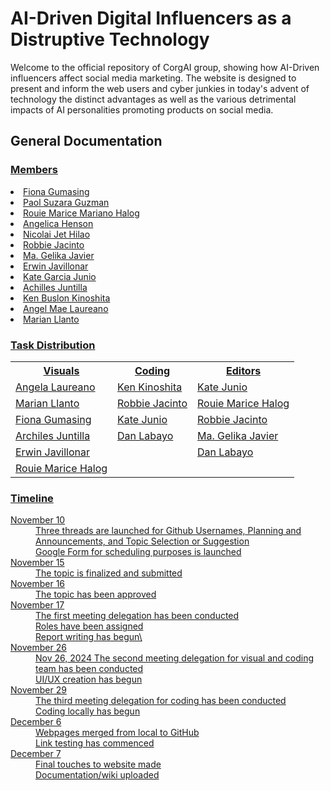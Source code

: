 <h1>AI-Driven Digital Influencers as a Distruptive Technology </h1
<dl>Welcome to the official repository of CorgAI group, showing how AI-Driven influencers affect social media marketing.
The website is designed to present and inform the web users and cyber junkies in today's advent of technology the distinct advantages
as well as the various detrimental impacts of AI personalities promoting products on social media. 


</dl>



<h2>General Documentation</h2>
<h3><u>Members</h3>
<li>Fiona Gumasing </li>
<li>Paol Suzara Guzman</li>
<li>Rouie Marice Mariano Halog</li>
<li>Angelica Henson</li>
<li>Nicolai Jet Hilao</li>
<li>Robbie Jacinto</li>
<li>Ma. Gelika Javier</li>
<li>Erwin Javillonar</li>
<li>Kate Garcia Junio</li>
<li>Achilles Juntilla</li>
<li>Ken Buslon Kinoshita</li>
<li>Angel Mae Laureano</li>
<li>Marian Llanto</li>




<h3>Task Distribution</h3>
<table>
  <tr>
    <th>Visuals</th>
    <th>Coding</th>
    <th>Editors</th>
  </tr>
  <tr>
    <td>Angela Laureano</td>
    <td>Ken Kinoshita</td>
    <td>Kate Junio</td>
  </tr>
  <tr>
    <td>Marian Llanto</td>
    <td>Robbie Jacinto</td>
    <td>Rouie Marice Halog</td>
  </tr>
  <tr>
    <td>Fiona Gumasing</td>
    <td>Kate Junio</td>
    <td>Robbie Jacinto</td>
  </tr>
  <tr>
    <td>Archiles Juntilla</td>
    <td>Dan Labayo</td>
    <td>Ma. Gelika Javier</td>
  </tr>
  <tr>
    <td>Erwin Javillonar</td>
    <td></td>
    <td>Dan Labayo</td>
  </tr>
  <tr>
    <td>Rouie Marice Halog</td>
    <td></td>
    <td></td>
  </tr>
</table>

<h3>Timeline</h3>
<dl>
  <dt>November 10</dt>
  <dd>Three threads are launched for Github Usernames, Planning and Announcements, and Topic Selection or Suggestion<br>
  Google Form for scheduling purposes is launched</dd>
  
  <dt>November 15</dt>
  <dd>The topic is finalized and submitted</dd>
  
  <dt>November 16</dt>
  <dd>The topic has been approved</dd>

  <dt>November 17</dt>
  <dd>The first meeting delegation has been conducted<br>
Roles have been assigned<br>
Report writing has begun\

 <dt>November 26</dt>
  <dd>Nov 26, 2024
The second meeting delegation for visual and coding team has been conducted<br>
UI/UX creation has begun


  <dt>November 29</dt>
  <dd>The third meeting delegation for coding has been conducted<br>
Coding locally has begun

  <dt>December 6</dt>
  <dd>Webpages merged from local to GitHub<br>
Link testing has commenced

  <dt>December 7</dt>
  <dd>Final touches to website made<br>
Documentation/wiki uploaded





</dd>

  
</dl>
